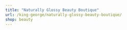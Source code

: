 ```yaml
---
title: "Naturally Glossy Beauty Boutique"
url: /king-george/naturally-glossy-beauty-boutique/
shop: beauty
---
```

